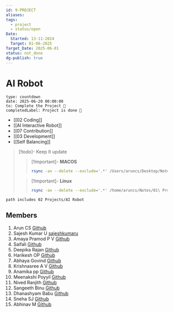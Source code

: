 ```yaml
---
id: 9-PROJECT
aliases: 
tags:
  - project
  - status/open
Date:
  Started: 13-11-2024
  Target: 01-06-2025
Target_Date: 2025-06-01
status: not_done
dg-publish: true
---
```


# AI Robot


```widgets
type: countdown
date: 2025-06-20 00:00:00
to: Complete the Project 🎉
completedLabel: Project is done 🎉
```

- [[02 Coding]]
- [[AI Interactive Robot]] 
- [[07 Contribution]]
- [[03 Development]]
- [[Self Balancing]]


>[!todo]- Keep It update
>
>>[!Important]- **MACOS**
>>```bash
>> rsync -av --delete --exclude='.*' /Users/aruncs/Desktop/Notes/01\ Projects/AI\ Robot/  /Users/aruncs/Git/AI-Robot-Obsidian-Notes/
>> ```
>
>>[!Important]- **Linux**
>>```bash
>> rsync -av --delete --exclude='.*' /home/aruncs/Notes/01\ Projects/AI\ Robot/  /home/aruncs/Git/Organizations/AI-Robot-GCEK/AI-Robot-Obsidian-Notes
>> ```
>




```tasks
path includes 02 Projects/AI Robot
```

## Members

1. Arun CS [Github](https://github.com/aruncs31s)
2. Sajesh Kumar U [sajeshkumaru](https://github.com/sajeshkumaru)  
3. Amaya Pramod P V [Github](https://github.com/AmayaPramod)
4. Saifali [Github](https://github.com/Saifali1256)
5. Deepika Rajan [Github](https://github.com/DEEPIKARAJAN-E)
6. Harikesh OP [Github](https://github.com/harikeshop1989)
7. Abhaya Govind [Github](https://github.com/AbhayaGovind)
8. Krishnasree A V [Github](Krishnasree-A-V) 
9. Anamika pp [Github](https://github.com/isro19692004geck)
10. Meenakshi Poyyil [Github](https://github.com/MeenakshiPoyyil)
11. Nived Ranjith  [Github](https://github.com/orgs/AI-Robot-GCEK/people/Nivedh-r)
12. Sangeeth Binu [Github](htttps://github.com/Sangeeth-binu)
13. Dhanashyam Babu [Github](https://github.com/dhanashyam18)
14. Sneha SJ [Github](https://github.com/Sneha-SJ-05)
15. Abhinav M [Github](https://github.com/AbhinavM2005)